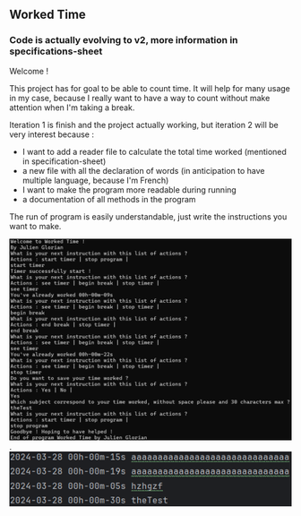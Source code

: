 ## Worked Time

### Code is actually evolving to v2, more information in specifications-sheet

Welcome !

This project has for goal to be able to count time. It will help for many usage 
in my case, because I really want to have a way to count without make attention 
when I'm taking a break.

Iteration 1 is finish and the project actually working, but iteration 2 will be
very interest because :
* I want to add a reader file to calculate the total time
worked (mentioned in specification-sheet)
* a new file with all the declaration of words (in anticipation to have multiple 
language, because I'm French)
* I want to make the program more readable during running
* a documentation of all methods in the program

The run of program is easily understandable, just write the instructions you want
to make.

![demo](/images/demo-worked-time.png "demo").
![inside-file](/images/inside-worked-time_txt.png "inside-file")